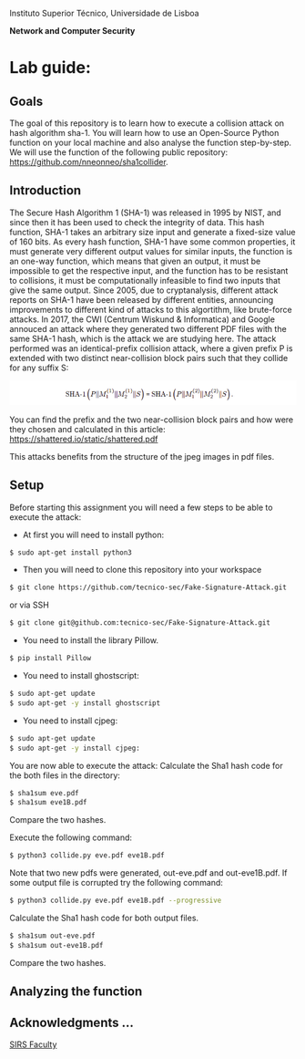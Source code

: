 Instituto Superior Técnico, Universidade de Lisboa

**Network and Computer Security**

# Lab guide:
## Goals
The goal of this repository is to learn how to execute a collision attack on hash algorithm sha-1. You will learn how to use an Open-Source Python function on your local machine and also analyse the function step-by-step. We will use the function of the following public repository: 
https://github.com/nneonneo/sha1collider.

## Introduction
The Secure Hash Algorithm 1 (SHA-1) was released in 1995 by NIST, and since then it has been used to check the integrity of data. This hash function, SHA-1 takes an arbitrary size input and generate a fixed-size value of 160 bits. As every hash function, SHA-1 have some common properties, it must generate very different output values for similar inputs, 
the function is an one-way function, which means that given an output, it must be impossible to get the respective input, and the function has to be resistant to collisions, it must be computationally infeasible to find two inputs that give the same output. 
Since 2005, due to cryptanalysis, different attack reports on SHA-1 have been released by different entities, announcing improvements to different kind of attacks to this algortithm, like brute-force attacks.
In 2017, the CWI (Centrum Wiskund & Informatica) and Google annouced an attack where they generated two different PDF files with the same SHA-1 hash, which is the attack we are studying here.
The attack performed was an identical-prefix collision attack, where a given prefix P is extended with two distinct near-collision block pairs such that they collide for any suffix S:

<img src="theory.png" alt="theory" width="1000"/>

You can find the prefix and the two near-collision block pairs and how were they chosen and calculated in this article: https://shattered.io/static/shattered.pdf

This attacks benefits from the structure of the jpeg images in pdf files. 


## Setup
Before starting this assignment you will need a few steps to be able to execute the attack:

- At first you will need to install python:

```bash
$ sudo apt-get install python3
```

- Then you will need to clone this repository into your workspace

```bash
$ git clone https://github.com/tecnico-sec/Fake-Signature-Attack.git
```
or via SSH

```bash
$ git clone git@github.com:tecnico-sec/Fake-Signature-Attack.git
```

- You need to install the library Pillow.

```bash
$ pip install Pillow
```

- You need to install ghostscript:
```bash
$ sudo apt-get update
$ sudo apt-get -y install ghostscript
```

- You need to install cjpeg:
```bash
$ sudo apt-get update
$ sudo apt-get -y install cjpeg:
```

You are now able to execute the attack:
Calculate the Sha1 hash code for the both files in the directory:
 ```bash
$ sha1sum eve.pdf
$ sha1sum eve1B.pdf
```

Compare the two hashes.

Execute the following command:
```bash
$ python3 collide.py eve.pdf eve1B.pdf
``` 

Note that two new pdfs were generated, out-eve.pdf and out-eve1B.pdf.
If some output file is corrupted try the following command:
```bash
$ python3 collide.py eve.pdf eve1B.pdf --progressive
``` 

Calculate the Sha1 hash code for both output files.

```bash
$ sha1sum out-eve.pdf
$ sha1sum out-eve1B.pdf
```

Compare the two hashes.

## Analyzing the function

**Acknowledgments**
...
----

[SIRS Faculty](mailto:meic-sirs@disciplinas.tecnico.ulisboa.pt)
